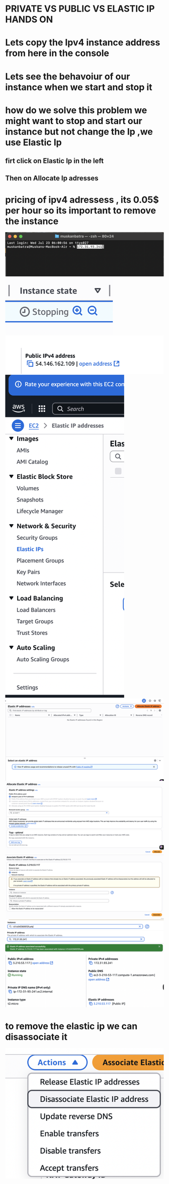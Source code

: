 # PRIVATE VS PUBLIC VS ELASTIC IP HANDS ON

# Lets copy the Ipv4 instance address from here in the console

# Lets see the behavoiur of our instance when we start and stop it

# how do we solve this problem we might want to stop and start our instance but not change the Ip ,we use Elastic Ip

## firt click on Elastic Ip in the left

## Then on Allocate Ip adresses

# pricing of ipv4 adressess , its 0.05$ per hour so its important to remove the instance

[![Slide 1](../Slides/Slide1.png)](../Slides/Slide1.png)
[![Slide 2](../Slides/Slide2.png)](../Slides/Slide2.png)
[![Slide 3](../Slides/Slide3.png)](../Slides/Slide3.png)
[![Slide 4](../Slides/Slide4.png)](../Slides/Slide4.png)
[![Slide 5](../Slides/Slide5.png)](../Slides/Slide5.png)
[![Slide 6](../Slides/Slide6.png)](../Slides/Slide6.png)
[![Slide 7](../Slides/Slide7.png)](../Slides/Slide7.png)
[![Slide 8](../Slides/Slide8.png)](../Slides/Slide8.png)
[![Slide 9](../Slides/Slide9.png)](../Slides/Slide9.png)
[![Slide 10](../Slides/Slide10.png)](../Slides/Slide10.png)
[![Slide 11](../Slides/Slide11.png)](../Slides/Slide11.png)

# to remove the elastic ip we can disassociate it

[![Slide 12](../Slides/Slide12.png)](../Slides/Slide12.png)

